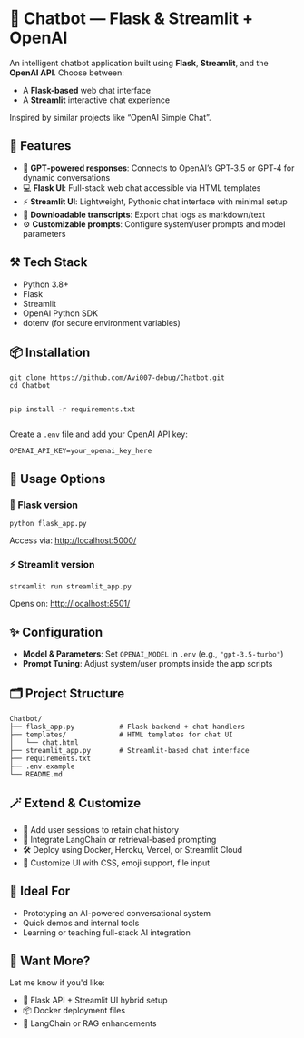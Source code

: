 <!DOCTYPE html>
<html lang="en">
<head>
  <meta charset="UTF-8">

</head>
<body>

<h1>🤖 Chatbot — Flask & Streamlit + OpenAI</h1>
<p>An intelligent chatbot application built using <strong>Flask</strong>, <strong>Streamlit</strong>, and the <strong>OpenAI API</strong>. Choose between:</p>
<ul>
  <li>A <strong>Flask-based</strong> web chat interface</li>
  <li>A <strong>Streamlit</strong> interactive chat experience</li>
</ul>

<p>Inspired by similar projects like “OpenAI Simple Chat”.</p>

<h2>🚀 Features</h2>
<ul>
  <li>🧠 <strong>GPT‑powered responses</strong>: Connects to OpenAI’s GPT‑3.5 or GPT‑4 for dynamic conversations</li>
  <li>💻 <strong>Flask UI</strong>: Full-stack web chat accessible via HTML templates</li>
  <li>⚡ <strong>Streamlit UI</strong>: Lightweight, Pythonic chat interface with minimal setup</li>
  <li>📝 <strong>Downloadable transcripts</strong>: Export chat logs as markdown/text</li>
  <li>⚙️ <strong>Customizable prompts</strong>: Configure system/user prompts and model parameters</li>
</ul>

<h2>⚒️ Tech Stack</h2>
<ul>
  <li>Python 3.8+</li>
  <li>Flask</li>
  <li>Streamlit</li>
  <li>OpenAI Python SDK</li>
  <li>dotenv (for secure environment variables)</li>
</ul>

<h2>📦 Installation</h2>
<pre><code>git clone https://github.com/Avi007-debug/Chatbot.git
cd Chatbot

pip install -r requirements.txt
</code></pre>

<p>Create a <code>.env</code> file and add your OpenAI API key:</p>
<pre><code>OPENAI_API_KEY=your_openai_key_here
</code></pre>

<h2>🧭 Usage Options</h2>

<h3>🔌 Flask version</h3>
<pre><code>python flask_app.py</code></pre>
<p>Access via: <a href="http://localhost:5000/">http://localhost:5000/</a></p>

<h3>⚡ Streamlit version</h3>
<pre><code>streamlit run streamlit_app.py</code></pre>
<p>Opens on: <a href="http://localhost:8501/">http://localhost:8501/</a></p>

<h2>✨ Configuration</h2>
<ul>
  <li><strong>Model & Parameters</strong>: Set <code>OPENAI_MODEL</code> in <code>.env</code> (e.g., <code>"gpt-3.5-turbo"</code>)</li>
  <li><strong>Prompt Tuning</strong>: Adjust system/user prompts inside the app scripts</li>
</ul>

<h2>🗂️ Project Structure</h2>
<pre><code>Chatbot/
├── flask_app.py           # Flask backend + chat handlers
├── templates/             # HTML templates for chat UI
│   └── chat.html
├── streamlit_app.py       # Streamlit-based chat interface
├── requirements.txt
├── .env.example
└── README.md
</code></pre>

<h2>🪄 Extend & Customize</h2>
<ul>
  <li>🔧 Add user sessions to retain chat history</li>
  <li>🧠 Integrate LangChain or retrieval-based prompting</li>
  <li>🛠️ Deploy using Docker, Heroku, Vercel, or Streamlit Cloud</li>
  <li>🎨 Customize UI with CSS, emoji support, file input</li>
</ul>

<h2>🎯 Ideal For</h2>
<ul>
  <li>Prototyping an AI-powered conversational system</li>
  <li>Quick demos and internal tools</li>
  <li>Learning or teaching full-stack AI integration</li>
</ul>

<h2>🏁 Want More?</h2>
<p>Let me know if you'd like:</p>
<ul>
  <li>🧩 Flask API + Streamlit UI hybrid setup</li>
  <li>📦 Docker deployment files</li>
  <li>🧬 LangChain or RAG enhancements</li>
</ul>

</body>
</html>

